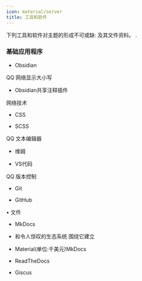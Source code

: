 ```yaml
---
icon: material/server
title: 工具和软件
---
```


下列工具和软件对主题的形成不可或缺:
及其文件资料。
.

### 基础应用程序

- Obsidian

QQ 网络显示大小写

- Obsidian共享注释插件

网络技术

- CSS

- SCSS

QQ 文本编辑器

- 维姆

- VS代码

QQ 版本控制

- Git

- GitHub

• 文件

- MkDocs

- 和令人惊叹的生态系统 围绕它建立

- Material(单位:千美元)MkDocs

- ReadTheDocs

- Giscus
